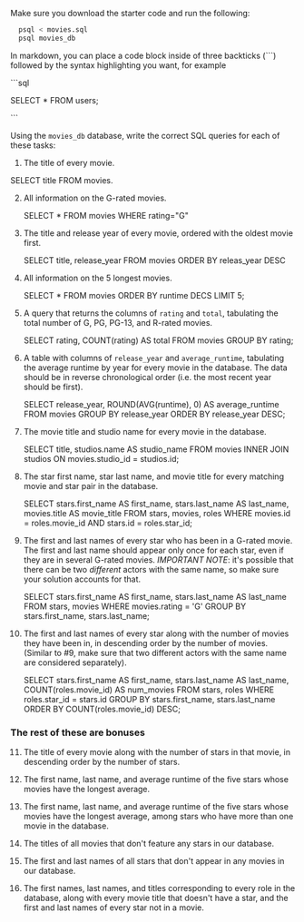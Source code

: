 Make sure you download the starter code and run the following:

```sh
  psql < movies.sql
  psql movies_db
```

In markdown, you can place a code block inside of three backticks (```) followed by the syntax highlighting you want, for example

\```sql

SELECT \* FROM users;

\```

Using the `movies_db` database, write the correct SQL queries for each of these tasks:

1.  The title of every movie.

   SELECT title FROM movies.

2.  All information on the G-rated movies.

    SELECT * FROM movies WHERE rating="G"

3.  The title and release year of every movie, ordered with the
    oldest movie first.

    SELECT title, release_year FROM movies ORDER BY releas_year DESC
    
4.  All information on the 5 longest movies.

    SELECT * FROM movies ORDER BY runtime DECS LIMIT 5; 

5.  A query that returns the columns of `rating` and `total`, tabulating the
    total number of G, PG, PG-13, and R-rated movies.

    SELECT rating, COUNT(rating) AS total FROM movies GROUP BY rating;

6.  A table with columns of `release_year` and `average_runtime`,
    tabulating the average runtime by year for every movie in the database. The data should be in reverse chronological order (i.e. the most recent year should be first).

    SELECT release_year, ROUND(AVG(runtime), 0) AS average_runtime FROM movies 
    GROUP BY release_year ORDER BY release_year DESC;

7.  The movie title and studio name for every movie in the
    database.

    SELECT title, studios.name AS studio_name FROM movies INNER JOIN studios ON movies.studio_id = studios.id;

8.  The star first name, star last name, and movie title for every
    matching movie and star pair in the database.

    SELECT stars.first_name AS first_name, stars.last_name AS last_name, movies.title AS movie_title FROM stars, movies, roles WHERE movies.id = roles.movie_id AND stars.id = roles.star_id;

9.  The first and last names of every star who has been in a G-rated movie. The first and last name should appear only once for each star, even if they are in several G-rated movies. *IMPORTANT NOTE*: it's possible that there can be two *different* actors with the same name, so make sure your solution accounts for that.

    SELECT stars.first_name AS first_name, stars.last_name AS last_name FROM stars, movies WHERE movies.rating = 'G' GROUP BY stars.first_name, stars.last_name;

10. The first and last names of every star along with the number
    of movies they have been in, in descending order by the number of movies. (Similar to #9, make sure
    that two different actors with the same name are considered separately).

    SELECT stars.first_name AS first_name, stars.last_name AS last_name, COUNT(roles.movie_id) AS num_movies FROM stars, roles WHERE roles.star_id = stars.id GROUP BY stars.first_name, stars.last_name ORDER BY COUNT(roles.movie_id) DESC;

### The rest of these are bonuses

11. The title of every movie along with the number of stars in
    that movie, in descending order by the number of stars.

12. The first name, last name, and average runtime of the five
    stars whose movies have the longest average.

13. The first name, last name, and average runtime of the five
    stars whose movies have the longest average, among stars who have more than one movie in the database.

14. The titles of all movies that don't feature any stars in our
    database.

15. The first and last names of all stars that don't appear in any movies in our database.

16. The first names, last names, and titles corresponding to every
    role in the database, along with every movie title that doesn't have a star, and the first and last names of every star not in a movie.
